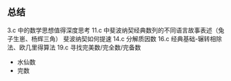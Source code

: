## 总结

3.c 中的数学思想值得深度思考
11.c 中斐波纳契经典数列的不同语言故事表述（兔子生崽、杨辉三角）
       斐波纳契如何提速
14.c 分解质因数
16.c 经典基础-辗转相除法、欧几里得算法
19.c 寻找完美数/完全数/完备数

- 水仙数
- 完数